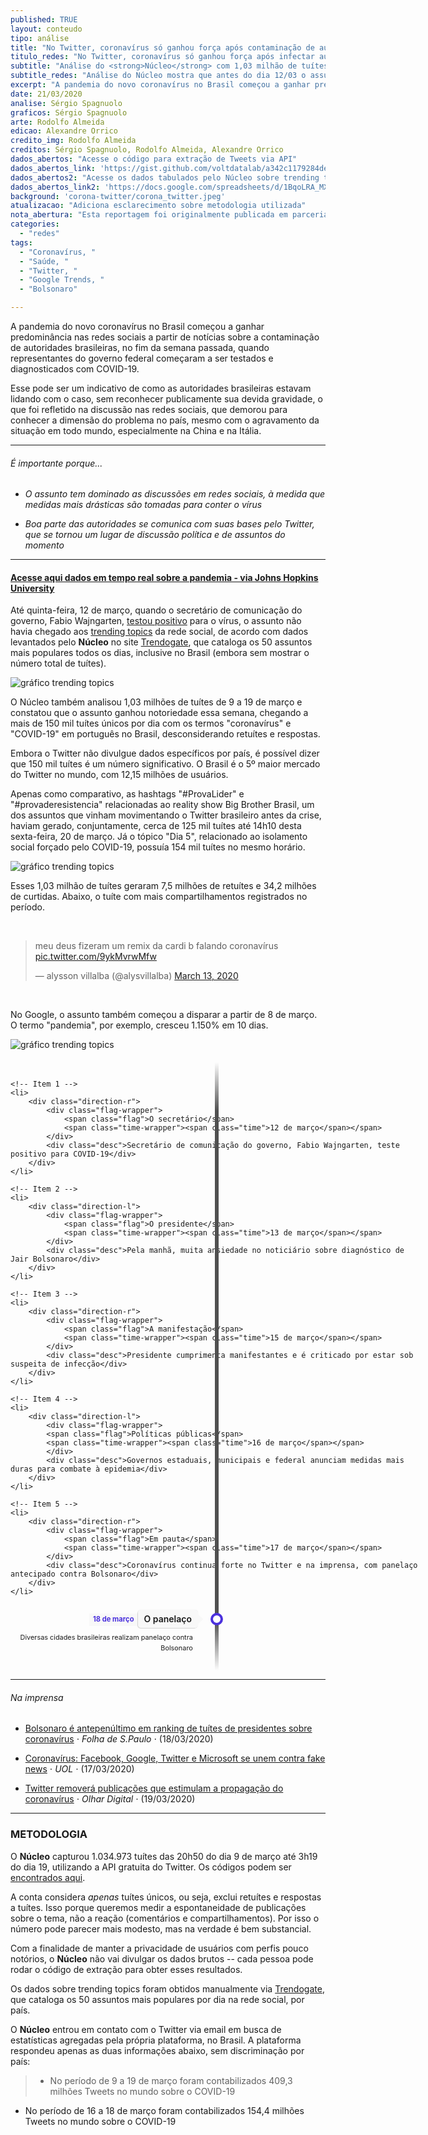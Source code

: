 ```yaml
---
published: TRUE
layout: conteudo
tipo: análise
title: "No Twitter, coronavírus só ganhou força após contaminação de autoridades"
titulo_redes: "No Twitter, coronavírus só ganhou força após infectar autoridades"
subtitle: "Análise do <strong>Núcleo</strong> com 1,03 milhão de tuítes mostra que antes do dia 12 de março o assunto estava ausente dos trending topics nacionais, ganhando predominância após testes no presidente Jair Bolsonaro e do diagnóstico de Fabio Wajngarten."
subtitle_redes: "Análise do Núcleo mostra que antes do dia 12/03 o assunto estava ausente dos trending topics nacionais"
excerpt: "A pandemia do novo coronavírus no Brasil começou a ganhar predominância nas redes sociais a partir de relatos sobre a contaminação de autoridades brasileiras, no fim da semana passada, quando representantes do governo federal começaram a ser testados e diagnosticados com COVID-19."
date: 21/03/2020
analise: Sérgio Spagnuolo
graficos: Sérgio Spagnuolo
arte: Rodolfo Almeida
edicao: Alexandre Orrico
credito_img: Rodolfo Almeida
creditos: Sérgio Spagnuolo, Rodolfo Almeida, Alexandre Orrico
dados_abertos: "Acesse o código para extração de Tweets via API"
dados_abertos_link: 'https://gist.github.com/voltdatalab/a342c1179284deafa5c508dad33373f5'
dados_abertos2: "Acesse os dados tabulados pelo Núcleo sobre trending topics"
dados_abertos_link2: 'https://docs.google.com/spreadsheets/d/1BqoLRA_MXGCfRWgCr-601BSAVRXu6x_RIaAV7Zxi7zY/edit?usp=sharing'
background: 'corona-twitter/corona_twitter.jpeg'
atualizacao: "Adiciona esclarecimento sobre metodologia utilizada"
nota_abertura: "Esta reportagem foi originalmente publicada em parceria com o <a href='https://br.noticias.yahoo.com/no-twitter-coronavirus-so-ganhou-forca-apos-contaminacao-de-autoridades-022439916.html' target='_blank'>Yahoo Brasil</a>"
categories:
  - "redes"
tags:
  - "Coronavírus, "
  - "Saúde, "
  - "Twitter, "
  - "Google Trends, "
  - "Bolsonaro"

---
```


A pandemia do novo coronavírus no Brasil começou a ganhar predominância nas redes sociais a partir de notícias sobre a contaminação de autoridades brasileiras, no fim da semana passada, quando representantes do governo federal começaram a ser testados e diagnosticados com COVID-19.

Esse pode ser um indicativo de como as autoridades brasileiras estavam lidando com o caso, sem reconhecer publicamente sua devida gravidade, o que foi refletido na discussão nas redes sociais, que demorou para conhecer a dimensão do problema no país, mesmo com o agravamento da situação em todo mundo, especialmente na China e na Itália.

---

###### É importante porque...

- *O assunto tem dominado as discussões em redes sociais, à medida que medidas mais drásticas são tomadas para conter o vírus*

- *Boa parte das autoridades se comunica com suas bases pelo Twitter, que se tornou um lugar de discussão política e de assuntos do momento*

---

#### [Acesse aqui dados em tempo real sobre a pandemia - via Johns Hopkins University](https://coronavirus.jhu.edu/map.html?fbclid=IwAR3e_CRbLWn8AcfGIyS_owIO1CXiCBUgjFXe7MnjxKoDEaSKm7P5ss_0uko)

Até quinta-feira, 12 de março, quando o secretário de comunicação do governo, Fabio Wajngarten, [testou positivo](https://veja.abril.com.br/politica/secretario-testa-positivo-para-coronavirus-bolsonaro-e-monitorado/) para o vírus, o assunto não havia chegado aos [trending topics](https://help.twitter.com/pt/using-twitter/twitter-trending-faqs) da rede social, de acordo com dados levantados pelo **Núcleo** no site [Trendogate](https://trendogate.com/), que cataloga os 50 assuntos mais populares todos os dias, inclusive no Brasil (embora sem mostrar o número total de tuítes).

![gráfico trending topics](../img/corona-twitter/trending.png)


O Núcleo também analisou 1,03 milhões de tuítes de 9 a 19 de março e constatou que o assunto ganhou notoriedade essa semana, chegando a mais de 150 mil tuítes únicos por dia com os termos "coronavírus" e "COVID-19" em português no Brasil, desconsiderando retuítes e respostas.

Embora o Twitter não divulgue dados específicos por país, é possível dizer que 150 mil tuítes é um número significativo. O Brasil é o 5º maior mercado do Twitter no mundo, com 12,15 milhões de usuários.  

Apenas como comparativo, as hashtags "#ProvaLider" e "#provaderesistencia" relacionadas ao reality show Big Brother Brasil, um dos assuntos que vinham movimentando o Twitter brasileiro antes da crise, haviam gerado, conjuntamente, cerca de 125 mil tuítes até 14h10 desta sexta-feira, 20 de março. Já o tópico "Dia 5", relacionado ao isolamento social forçado pelo COVID-19, possuía 154 mil tuítes no mesmo horário.

![gráfico trending topics](../img/corona-twitter/evolucao.png)

Esses 1,03 milhão de tuítes geraram 7,5 milhões de retuítes e 34,2 milhões de curtidas. Abaixo, o tuíte com mais compartilhamentos registrados no período.

<br>

<blockquote class="twitter-tweet" data-dnt="true"><p lang="pt" dir="ltr">meu deus fizeram um remix da cardi b falando coronavírus <a href="https://t.co/9ykMvrwMfw">pic.twitter.com/9ykMvrwMfw</a></p>&mdash; alysson villalba (@alysvillalba) <a href="https://twitter.com/alysvillalba/status/1238559688972738561?ref_src=twsrc%5Etfw">March 13, 2020</a></blockquote> <script async src="https://platform.twitter.com/widgets.js" charset="utf-8"></script>

<br>

No Google, o assunto também começou a disparar a partir de 8 de março. O termo "pandemia", por exemplo, cresceu 1.150% em 10 dias.

![gráfico trending topics](../img/corona-twitter/googletrends.png)

<ul class="timeline">

	<!-- Item 1 -->
	<li>
		<div class="direction-r">
			<div class="flag-wrapper">
				<span class="flag">O secretário</span>
				<span class="time-wrapper"><span class="time">12 de março</span></span>
			</div>
			<div class="desc">Secretário de comunicação do governo, Fabio Wajngarten, teste positivo para COVID-19</div>
		</div>
	</li>

	<!-- Item 2 -->
	<li>
		<div class="direction-l">
			<div class="flag-wrapper">
				<span class="flag">O presidente</span>
				<span class="time-wrapper"><span class="time">13 de março</span></span>
			</div>
			<div class="desc">Pela manhã, muita ansiedade no noticiário sobre diagnóstico de Jair Bolsonaro</div>
		</div>
	</li>

	<!-- Item 3 -->
	<li>
		<div class="direction-r">
			<div class="flag-wrapper">
				<span class="flag">A manifestação</span>
				<span class="time-wrapper"><span class="time">15 de março</span></span>
			</div>
			<div class="desc">Presidente cumprimenta manifestantes e é criticado por estar sob suspeita de infecção</div>
		</div>
	</li>

	<!-- Item 4 -->
	<li>
		<div class="direction-l">
			<div class="flag-wrapper">
			<span class="flag">Políticas públicas</span>
			<span class="time-wrapper"><span class="time">16 de março</span></span>
			</div>
			<div class="desc">Governos estaduais, municipais e federal anunciam medidas mais duras para combate à epidemia</div>
		</div>
	</li>

	<!-- Item 5 -->
	<li>
		<div class="direction-r">
			<div class="flag-wrapper">
				<span class="flag">Em pauta</span>
				<span class="time-wrapper"><span class="time">17 de março</span></span>
			</div>
			<div class="desc">Coronavírus continua forte no Twitter e na imprensa, com panelaço antecipado contra Bolsonaro</div>
		</div>
	</li>

<!-- Item 6 -->
<li>
	<div class="direction-l">
		<div class="flag-wrapper">
		<span class="flag">O panelaço</span>
		<span class="time-wrapper"><span class="time">18 de março</span></span>
		</div>
		<div class="desc">Diversas cidades brasileiras realizam panelaço contra Bolsonaro</div>
	</div>
</li>

</ul>

<style>

.timeline {
  position: relative;
  width: 660px;
  margin: 0 auto;
  margin-top: 20px;
  padding: 1em 0;
  list-style-type: none;

}

.timeline:before {
  position: absolute;
  left: 50%;
  top: 0;
  content: ' ';
  display: block;
  width: 6px;
  height: 100%;
  margin-left: -3px;
  background: rgb(80,80,80);
  background: -moz-linear-gradient(top, rgba(80,80,80,0) 0%, rgb(80,80,80) 8%, rgb(80,80,80) 92%, rgba(80,80,80,0) 100%);
  background: -webkit-gradient(linear, left top, left bottom, color-stop(0%,rgba(30,87,153,1)), color-stop(100%,rgba(125,185,232,1)));
  background: -webkit-linear-gradient(top, rgba(80,80,80,0) 0%, rgb(80,80,80) 8%, rgb(80,80,80) 92%, rgba(80,80,80,0) 100%);
  background: -o-linear-gradient(top, rgba(80,80,80,0) 0%, rgb(80,80,80) 8%, rgb(80,80,80) 92%, rgba(80,80,80,0) 100%);
  background: -ms-linear-gradient(top, rgba(80,80,80,0) 0%, rgb(80,80,80) 8%, rgb(80,80,80) 92%, rgba(80,80,80,0) 100%);
  background: linear-gradient(to bottom, rgba(80,80,80,0) 0%, rgb(80,80,80) 8%, rgb(80,80,80) 92%, rgba(80,80,80,0) 100%);

  z-index: 5;
}

.timeline li {
  padding: 1em 0;
    list-style-type: none;
}

.timeline li:after {
  content: "";
  display: block;
  height: 0;
  clear: both;
  visibility: hidden;
}

.direction-l {
  position: relative;
  width: 300px;
  float: left;
  text-align: right;
}

.direction-r {
  position: relative;
  width: 300px;
  float: right;
}

.flag-wrapper {
  position: relative;
  display: inline-block;

  text-align: center;
}

.flag {
  position: relative;
  display: inline;
  background: rgb(248,248,248);
  padding: 6px 10px;
  border-radius: 5px;

  font-weight: 600;
  text-align: left;
}

.direction-l .flag {
  -webkit-box-shadow: -1px 1px 1px rgba(0,0,0,0.15), 0 0 1px rgba(0,0,0,0.15);
  -moz-box-shadow: -1px 1px 1px rgba(0,0,0,0.15), 0 0 1px rgba(0,0,0,0.15);
  box-shadow: -1px 1px 1px rgba(0,0,0,0.15), 0 0 1px rgba(0,0,0,0.15);
}

.direction-r .flag {
  -webkit-box-shadow: 1px 1px 1px rgba(0,0,0,0.15), 0 0 1px rgba(0,0,0,0.15);
  -moz-box-shadow: 1px 1px 1px rgba(0,0,0,0.15), 0 0 1px rgba(0,0,0,0.15);
  box-shadow: 1px 1px 1px rgba(0,0,0,0.15), 0 0 1px rgba(0,0,0,0.15);
}

.direction-l .flag:before,
.direction-r .flag:before {
  position: absolute;
  top: 50%;
  right: -40px;
  content: ' ';
  display: block;
  width: 12px;
  height: 12px;
  margin-top: -10px;
  background: #fff;
  border-radius: 10px;
  border: 4px solid #4b31dd;
  z-index: 10;
}

.direction-r .flag:before {
  left: -40px;
}

.direction-l .flag:after {
  content: "";
  position: absolute;
  left: 100%;
  top: 50%;
  height: 0;
  width: 0;
  margin-top: -8px;
  border: solid transparent;
  border-left-color: rgb(248,248,248);
  border-width: 8px;
  pointer-events: none;
}

.direction-r .flag:after {
  content: "";
  position: absolute;
  right: 100%;
  top: 50%;
  height: 0;
  width: 0;
  margin-top: -8px;
  border: solid transparent;
  border-right-color: rgb(248,248,248);
  border-width: 8px;
  pointer-events: none;
}

.time-wrapper {
  display: inline;
  line-height: 1em;
  font-size: 0.8em;
	font-weight: 700;
  color: #4b31dd;
  vertical-align: middle;
}

.direction-l .time-wrapper {
  float: left;
}

.direction-r .time-wrapper {
  float: right;
}

.time {
  display: inline-block;
  padding: 4px 6px;
  background: rgb(248,248,248);
}

.desc {
  margin: 1em 0.75em 0 0;
  font-size: 0.77777em;
  line-height: 1.5em;
}

.direction-r .desc {
  margin: 1em 0 0 0.75em;
}

/* ================ Timeline Media Queries ================ */

@media screen and (max-width: 660px) {

.timeline {
 	width: 100%;
	padding: 4em 0 1em 0;
}

.timeline li {
	padding: 2em 0;
}

.direction-l,
.direction-r {
	float: none;
	width: 100%;

	text-align: center;
}

.flag-wrapper {
	text-align: center;
}

.flag {
	background: rgb(255,255,255);
	z-index: 15;
}

.direction-l .flag:before,
.direction-r .flag:before {
  position: absolute;
  top: -30px;
	left: 50%;
	content: ' ';
	display: block;
	width: 12px;
	height: 12px;
	margin-left: -9px;
	background: #fff;
	border-radius: 10px;
	border: 4px solid #4b31dd;
	z-index: 10;
}

.direction-l .flag:after,
.direction-r .flag:after {
	content: "";
	position: absolute;
	left: 50%;
	top: -8px;
	height: 0;
	width: 0;
	margin-left: -8px;
	border: solid transparent;
	border-bottom-color: rgb(255,255,255);
	border-width: 8px;
	pointer-events: none;
}

.time-wrapper {
	display: block;
	position: relative;
	margin: 4px 0 0 0;
	z-index: 14;
}

.direction-l .time-wrapper {
	float: none;
}

.direction-r .time-wrapper {
	float: none;
}

.desc {
	position: relative;
	margin: 1em 0 0 0;
	padding: 1em;
	background: rgb(245,245,245);
	-webkit-box-shadow: 0 0 1px rgba(0,0,0,0.20);
	-moz-box-shadow: 0 0 1px rgba(0,0,0,0.20);
	box-shadow: 0 0 1px rgba(0,0,0,0.20);

  z-index: 15;
}

.direction-l .desc,
.direction-r .desc {
	position: relative;
	margin: 1em 1em 0 1em;
	padding: 1em;

  z-index: 15;
}

}

@media screen and (min-width: 400px ?? max-width: 660px) {

.direction-l .desc,
.direction-r .desc {
	margin: 1em 4em 0 4em;
}

}
</style>

---

###### Na imprensa

* [Bolsonaro é antepenúltimo em ranking de tuítes de presidentes sobre coronavírus](https://www1.folha.uol.com.br/poder/2020/03/bolsonaro-e-antepenultimo-em-ranking-de-tuites-de-presidentes-sobre-coronavirus.shtml) &sdot; *Folha de S.Paulo* &sdot; (18/03/2020)

* [Coronavírus: Facebook, Google, Twitter e Microsoft se unem contra fake news](https://www.uol.com.br/tilt/noticias/bloomberg/2020/03/17/gigantes-da-tecnologia-se-unem-contra-fake-news-do-coronavirus.htm) &sdot; *UOL* &sdot; (17/03/2020)

* [Twitter removerá publicações que estimulam a propagação do coronavírus](https://olhardigital.com.br/coronavirus/noticia/twitter-removera-publicacoes-que-estimulam-a-propagacao-do-coronavirus/98283) &sdot; *Olhar Digital* &sdot; (19/03/2020)


---

### METODOLOGIA

O **Núcleo** capturou 1.034.973 tuítes das 20h50 do dia 9 de março até 3h19 do dia 19, utilizando a API gratuita do Twitter. Os códigos podem ser [encontrados aqui](https://gist.github.com/voltdatalab/a342c1179284deafa5c508dad33373f5).

A conta considera _apenas_ tuítes únicos, ou seja, exclui retuítes e respostas a tuítes. Isso porque queremos medir a espontaneidade de publicações sobre o tema, não a reação (comentários e compartilhamentos). Por isso o número pode parecer mais modesto, mas na verdade é bem substancial.

Com a finalidade de manter a privacidade de usuários com perfis pouco notórios, o **Núcleo** não vai divulgar os dados brutos -- cada pessoa pode rodar o código de extração para obter esses resultados.

Os dados sobre trending topics foram obtidos manualmente via [Trendogate](https://trendogate.com/), que cataloga os 50 assuntos mais populares por dia na rede social, por país.

O **Núcleo** entrou em contato com o Twitter via email em busca de estatísticas agregadas pela própria plataforma, no Brasil. A plataforma respondeu apenas as duas informações abaixo, sem discriminação por país:

>  - No período de 9 a 19 de março foram contabilizados 409,3 milhões Tweets no mundo sobre o COVID-19
 - No período de 16 a 18 de março foram contabilizados 154,4 milhões Tweets no mundo sobre o COVID-19
